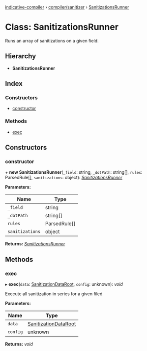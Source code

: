 [indicative-compiler](../README.md) › [compiler/sanitizer](../modules/compiler_sanitizer.md) › [SanitizationsRunner](compiler_sanitizer.sanitizationsrunner.md)

# Class: SanitizationsRunner

Runs an array of sanitizations on a given field.

## Hierarchy

* **SanitizationsRunner**

## Index

### Constructors

* [constructor](compiler_sanitizer.sanitizationsrunner.md#constructor)

### Methods

* [exec](compiler_sanitizer.sanitizationsrunner.md#exec)

## Constructors

###  constructor

\+ **new SanitizationsRunner**(`_field`: string, `_dotPath`: string[], `rules`: ParsedRule[], `sanitizations`: object): *[SanitizationsRunner](compiler_sanitizer.sanitizationsrunner.md)*

**Parameters:**

Name | Type |
------ | ------ |
`_field` | string |
`_dotPath` | string[] |
`rules` | ParsedRule[] |
`sanitizations` | object |

**Returns:** *[SanitizationsRunner](compiler_sanitizer.sanitizationsrunner.md)*

## Methods

###  exec

▸ **exec**(`data`: [SanitizationDataRoot](../modules/compiler_main.md#sanitizationdataroot), `config`: unknown): *void*

Execute all sanitization in series for a given filed

**Parameters:**

Name | Type |
------ | ------ |
`data` | [SanitizationDataRoot](../modules/compiler_main.md#sanitizationdataroot) |
`config` | unknown |

**Returns:** *void*
